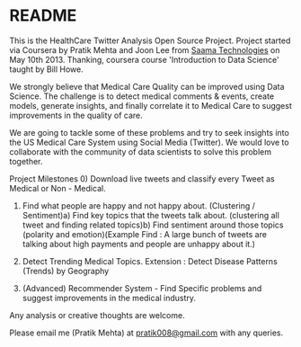 README
========

This is the HealthCare Twitter Analysis Open Source Project. Project started via Coursera by Pratik Mehta and Joon Lee from [Saama Technologies](www.saama.com) on May 10th 2013. Thanking, coursera course 'Introduction to Data Science' taught by Bill Howe.


We strongly believe that Medical Care Quality can be improved using Data Science. The challenge is to detect medical comments & events, create models, generate insights, and finally correlate it to Medical Care to suggest improvements in the quality of care.


We are going to tackle some of these problems and try to seek insights into the US Medical Care System using Social Media (Twitter). We would love to collaborate with the community of data scientists to solve this problem together.


Project Milestones 0) Download live tweets and classify every Tweet as Medical or Non - Medical.

1) Find what people are happy and not happy about. (Clustering / Sentiment)a) Find key topics that the tweets talk about. (clustering all tweet and finding related topics)b) Find sentiment around those topics (polarity and emotion)(Example Find : A large bunch of tweets are talking about high payments and people are unhappy about it.)

2) Detect Trending Medical Topics. Extension : Detect Disease Patterns (Trends) by Geography

3) (Advanced) Recommender System - Find Specific problems and suggest improvements in the medical industry.

Any analysis or creative thoughts are welcome.


Please email me (Pratik Mehta) at pratik008@gmail.com with any queries.
